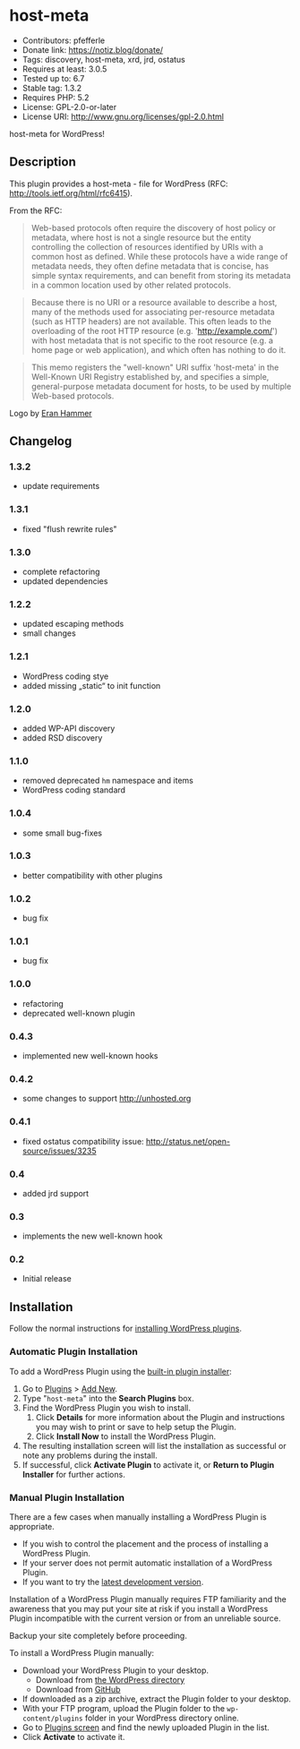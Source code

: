 # host-meta

- Contributors: pfefferle
- Donate link: https://notiz.blog/donate/
- Tags: discovery, host-meta, xrd, jrd, ostatus
- Requires at least: 3.0.5
- Tested up to: 6.7
- Stable tag: 1.3.2
- Requires PHP: 5.2
- License: GPL-2.0-or-later
- License URI: http://www.gnu.org/licenses/gpl-2.0.html

host-meta for WordPress!

## Description

This plugin provides a host-meta - file for WordPress (RFC: http://tools.ietf.org/html/rfc6415).

From the RFC:

> Web-based protocols often require the discovery of host policy or metadata, where host is not a single resource but the entity controlling the collection of resources identified by URIs with a common host as defined.  While these protocols have a wide range of metadata needs, they often define metadata that is concise, has simple syntax requirements, and can benefit from storing its metadata in a common location used by other related protocols.

> Because there is no URI or a resource available to describe a host, many of the methods used for associating per-resource metadata (such as HTTP headers) are not available.  This often leads to the overloading of the root HTTP resource (e.g. 'http://example.com/') with host metadata that is not specific to the root resource (e.g. a home page or web application), and which often has nothing to do it.

> This memo registers the "well-known" URI suffix 'host-meta' in the Well-Known URI Registry established by, and specifies a simple, general-purpose metadata document for hosts, to be used by multiple Web-based protocols.

Logo by [Eran Hammer](http://hueniverse.com/2009/11/23/host-meta-aka-site-meta-and-well-known-uris/)

## Changelog

### 1.3.2

* update requirements

### 1.3.1

* fixed "flush rewrite rules"

### 1.3.0

* complete refactoring
* updated dependencies

### 1.2.2

* updated escaping methods
* small changes

### 1.2.1

* WordPress coding stye
* added missing „static“ to init function

### 1.2.0

* added WP-API discovery
* added RSD discovery

### 1.1.0

* removed deprecated `hm` namespace and items
* WordPress coding standard

### 1.0.4

* some small bug-fixes

### 1.0.3

* better compatibility with other plugins

### 1.0.2

* bug fix

### 1.0.1

* bug fix

### 1.0.0

* refactoring
* deprecated well-known plugin

### 0.4.3

* implemented new well-known hooks

### 0.4.2

* some changes to support http://unhosted.org

### 0.4.1

* fixed ostatus compatibility issue: http://status.net/open-source/issues/3235

### 0.4

* added jrd support

### 0.3

* implements the new well-known hook

### 0.2

* Initial release

## Installation

Follow the normal instructions for [installing WordPress plugins](https://codex.wordpress.org/Managing_Plugins#Installing_Plugins).

### Automatic Plugin Installation

To add a WordPress Plugin using the [built-in plugin installer](https://codex.wordpress.org/Administration_Screens#Add_New_Plugins):

1. Go to [Plugins](https://codex.wordpress.org/Administration_Screens#Plugins) > [Add New](https://codex.wordpress.org/Plugins_Add_New_Screen).
1. Type "`host-meta`" into the **Search Plugins** box.
1. Find the WordPress Plugin you wish to install.
    1. Click **Details** for more information about the Plugin and instructions you may wish to print or save to help setup the Plugin.
    1. Click **Install Now** to install the WordPress Plugin.
1. The resulting installation screen will list the installation as successful or note any problems during the install.
1. If successful, click **Activate Plugin** to activate it, or **Return to Plugin Installer** for further actions.

### Manual Plugin Installation

There are a few cases when manually installing a WordPress Plugin is appropriate.

* If you wish to control the placement and the process of installing a WordPress Plugin.
* If your server does not permit automatic installation of a WordPress Plugin.
* If you want to try the [latest development version](https://github.com/pfefferle/wordpress-host-meta).

Installation of a WordPress Plugin manually requires FTP familiarity and the awareness that you may put your site at risk if you install a WordPress Plugin incompatible with the current version or from an unreliable source.

Backup your site completely before proceeding.

To install a WordPress Plugin manually:

* Download your WordPress Plugin to your desktop.
    * Download from [the WordPress directory](https://wordpress.org/plugins/host-meta/)
    * Download from [GitHub](https://github.com/pfefferle/wordpress-host-meta/releases)
* If downloaded as a zip archive, extract the Plugin folder to your desktop.
* With your FTP program, upload the Plugin folder to the `wp-content/plugins` folder in your WordPress directory online.
* Go to [Plugins screen](https://codex.wordpress.org/Administration_Screens#Plugins) and find the newly uploaded Plugin in the list.
* Click **Activate** to activate it.
